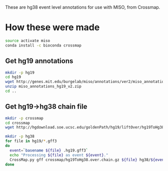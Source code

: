 These are hg38 event level annotations for use with MISO, from Crossmap.

# How these were made

```bash
source activate miso
conda install -c bioconda crossmap
```

## Get hg19 annotations

```bash
mkdir -p hg19
cd hg19
wget http://genes.mit.edu/burgelab/miso/annotations/ver2/miso_annotations_hg19_v2.zip
unzip miso_annotations_hg19_v2.zip
cd ..
```

## Get hg19->hg38 chain file

```bash
mkdir -p crossmap
cd crossmap
wget http://hgdownload.soe.ucsc.edu/goldenPath/hg19/liftOver/hg19ToHg38.over.chain.gz
```


```bash
mkdir -p hg38
for file in hg19/*.gff3
do
  event=`basename ${file} .hg19.gff3`
  echo "Processing ${file} as event ${event}."
  CrossMap.py gff crossmap/hg19ToHg38.over.chain.gz ${file} hg38/${event}.hg38.gff3
done
```
